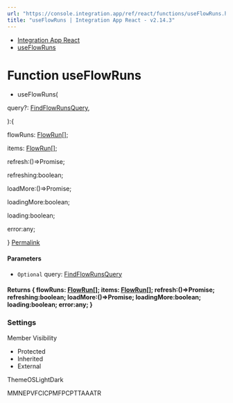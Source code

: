 ```yaml
---
url: "https://console.integration.app/ref/react/functions/useFlowRuns.html"
title: "useFlowRuns | Integration App React - v2.14.3"
---
```


- [Integration App React](https://console.integration.app/ref/react/index.html)
- [useFlowRuns](https://console.integration.app/ref/react/functions/useFlowRuns.html)

# Function useFlowRuns

- useFlowRuns(

query?: [FindFlowRunsQuery](https://console.integration.app/ref/react/interfaces/FindFlowRunsQuery.html),

):{

flowRuns: [FlowRun](https://console.integration.app/ref/react/interfaces/FlowRun.html)\[\];

items: [FlowRun](https://console.integration.app/ref/react/interfaces/FlowRun.html)\[\];

refresh:()=>Promise<void>;

refreshing:boolean;

loadMore:()=>Promise<void>;

loadingMore:boolean;

loading:boolean;

error:any;

} [Permalink](https://console.integration.app/ref/react/functions/useFlowRuns.html#useflowruns)





#### Parameters



- `Optional` query: [FindFlowRunsQuery](https://console.integration.app/ref/react/interfaces/FindFlowRunsQuery.html)

#### Returns {  flowRuns: [FlowRun](https://console.integration.app/ref/react/interfaces/FlowRun.html)\[\];  items: [FlowRun](https://console.integration.app/ref/react/interfaces/FlowRun.html)\[\];  refresh:()=>Promise<void>;  refreshing:boolean;  loadMore:()=>Promise<void>;  loadingMore:boolean;  loading:boolean;  error:any;  }

### Settings

Member Visibility

- Protected
- Inherited
- External

ThemeOSLightDark

MMNEPVFCICPMFPCPTTAAATR